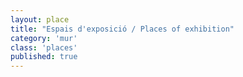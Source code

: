 ```yaml
---
layout: place
title: "Espais d'exposició / Places of exhibition"
category: 'mur'
class: 'places'
published: true
---
```

